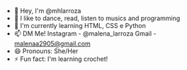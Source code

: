 - 👋 Hey, I'm @mhlarroza
- 👀 I like to dance, read, listen to musics and programming
- 🌱 I'm currently learning HTML, CSS e Python
- 📫 DM Me! Instagram - @malena_larroza
             Gmail - malenaa2905@gmail.com
- 😄 Pronouns: She/Her
- ⚡ Fun fact: I'm learning crochet!
